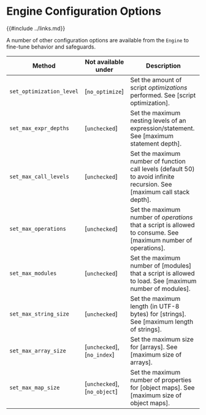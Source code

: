 Engine Configuration Options
===========================

{{#include ../links.md}}

A number of other configuration options are available from the `Engine` to fine-tune behavior and safeguards.

| Method                   | Not available under          | Description                                                                                                              |
| ------------------------ | ---------------------------- | ------------------------------------------------------------------------------------------------------------------------ |
| `set_optimization_level` | [`no_optimize`]              | Set the amount of script _optimizations_ performed. See [script optimization].                                           |
| `set_max_expr_depths`    | [`unchecked`]                | Set the maximum nesting levels of an expression/statement. See [maximum statement depth].                                |
| `set_max_call_levels`    | [`unchecked`]                | Set the maximum number of function call levels (default 50) to avoid infinite recursion. See [maximum call stack depth]. |
| `set_max_operations`     | [`unchecked`]                | Set the maximum number of _operations_ that a script is allowed to consume. See [maximum number of operations].          |
| `set_max_modules`        | [`unchecked`]                | Set the maximum number of [modules] that a script is allowed to load. See [maximum number of modules].                   |
| `set_max_string_size`    | [`unchecked`]                | Set the maximum length (in UTF-8 bytes) for [strings]. See [maximum length of strings].                                  |
| `set_max_array_size`     | [`unchecked`], [`no_index`]  | Set the maximum size for [arrays]. See [maximum size of arrays].                                                         |
| `set_max_map_size`       | [`unchecked`], [`no_object`] | Set the maximum number of properties for [object maps]. See [maximum size of object maps].                               |
